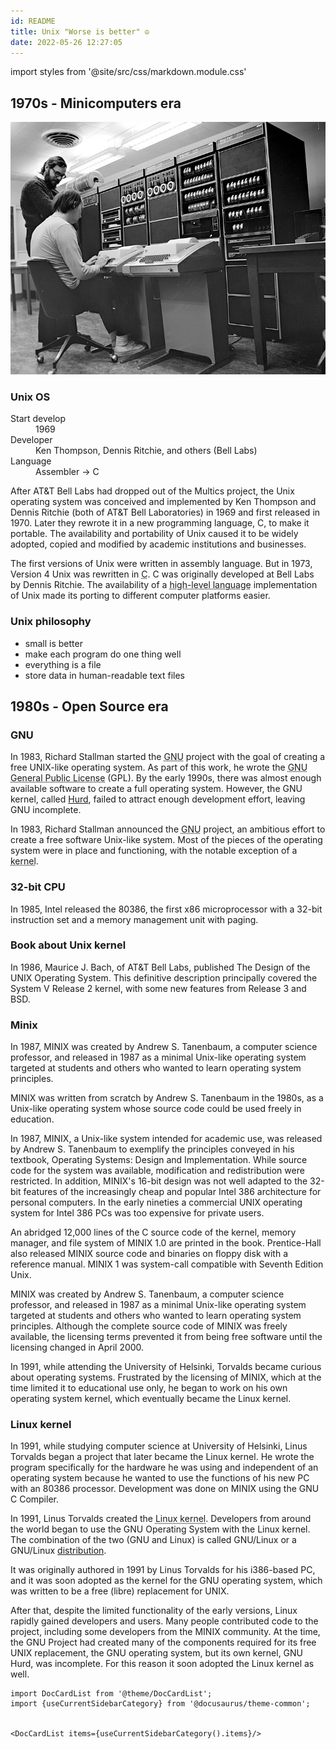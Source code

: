 ```yaml
---
id: README
title: Unix "Worse is better" ☮️
date: 2022-05-26 12:27:05
---
```


import styles from '@site/src/css/markdown.module.css'

<div className={styles.colorRed}>

## 1970s - Minicomputers era

![Ken Thompson (sitting) and Dennis Ritchie working together at a PDP-11](Ken_Thompson_sitting_and_Dennis_Ritchie_at_PDP-11.jpg 'Ken Thompson (sitting) and Dennis Ritchie working together at a PDP-11')

### Unix OS

<dl>
  <dt>Start develop</dt>
  <dd>1969</dd>
  <dt>Developer</dt>
  <dd>Ken Thompson, Dennis Ritchie, and others (Bell Labs)</dd>
  <dt>Language</dt>
  <dd>Assembler -> C</dd>
</dl>

</div>

After AT&T Bell Labs had dropped out of the Multics project, the Unix operating system was conceived and implemented by Ken Thompson and Dennis Ritchie (both of AT&T Bell Laboratories) in 1969 and first released in 1970. Later they rewrote it in a new programming language, C, to make it portable. The availability and portability of Unix caused it to be widely adopted, copied and modified by academic institutions and businesses.

The first versions of Unix were written in assembly language. But in 1973, Version 4 Unix was rewritten in <abbr title="General-purpose computer programming language">C</abbr>. C was originally developed at Bell Labs by Dennis Ritchie. The availability of a <abbr title="A programming language with a strong abstraction from computer details">high-level language</abbr> implementation of Unix made its porting to different computer platforms easier.

### Unix philosophy

- small is better
- make each program do one thing well
- everything is a file
- store data in human-readable text files

## 1980s - Open Source era

### GNU

In 1983, Richard Stallman started the <abbr title="GNU's Not Unix">GNU</abbr> project with the goal of creating a free UNIX-like operating system. As part of this work, he wrote the <abbr title="A series of widely used free software licenses that guarantee end users the four freedoms to run, study, share, and modify the software">GNU General Public License</abbr> (GPL). By the early 1990s, there was almost enough available software to create a full operating system. However, the GNU kernel, called [Hurd](https://www.gnu.org/software/hurd/hurd.html), failed to attract enough development effort, leaving GNU incomplete.

In 1983, Richard Stallman announced the <abbr title="GNU's Not Unix">GNU</abbr> project, an ambitious effort to create a free software Unix-like system. Most of the pieces of the operating system were in place and functioning, with the notable exception of a <abbr title="The program that underlies the operating system and usually controls everything on the system">kernel</abbr>.

### 32-bit CPU

In 1985, Intel released the 80386, the first x86 microprocessor with a 32-bit instruction set and a memory management unit with paging.

### Book about Unix kernel

In 1986, Maurice J. Bach, of AT&T Bell Labs, published The Design of the UNIX Operating System. This definitive description principally covered the System V Release 2 kernel, with some new features from Release 3 and BSD.

### Minix

In 1987, MINIX was created by Andrew S. Tanenbaum, a computer science professor, and released in 1987 as a minimal Unix-like operating system targeted at students and others who wanted to learn operating system principles.

MINIX was written from scratch by Andrew S. Tanenbaum in the 1980s, as a Unix-like operating system whose source code could be used freely in education.

In 1987, MINIX, a Unix-like system intended for academic use, was released by Andrew S. Tanenbaum to exemplify the principles conveyed in his textbook, Operating Systems: Design and Implementation. While source code for the system was available, modification and redistribution were restricted. In addition, MINIX's 16-bit design was not well adapted to the 32-bit features of the increasingly cheap and popular Intel 386 architecture for personal computers. In the early nineties a commercial UNIX operating system for Intel 386 PCs was too expensive for private users.

An abridged 12,000 lines of the C source code of the kernel, memory manager, and file system of MINIX 1.0 are printed in the book. Prentice-Hall also released MINIX source code and binaries on floppy disk with a reference manual. MINIX 1 was system-call compatible with Seventh Edition Unix.

MINIX was created by Andrew S. Tanenbaum, a computer science professor, and released in 1987 as a minimal Unix-like operating system targeted at students and others who wanted to learn operating system principles. Although the complete source code of MINIX was freely available, the licensing terms prevented it from being free software until the licensing changed in April 2000.

In 1991, while attending the University of Helsinki, Torvalds became curious about operating systems. Frustrated by the licensing of MINIX, which at the time limited it to educational use only, he began to work on his own operating system kernel, which eventually became the Linux kernel.

### Linux kernel

In 1991, while studying computer science at University of Helsinki, Linus Torvalds began a project that later became the Linux kernel. He wrote the program specifically for the hardware he was using and independent of an operating system because he wanted to use the functions of his new PC with an 80386 processor. Development was done on MINIX using the GNU C Compiler.

In 1991, Linus Torvalds created the <abbr title="A UNIX clone written from scratch by Linus Torvalds">Linux kernel</abbr>. Developers from around the world began to use the GNU Operating System with the Linux kernel. The combination of the two (GNU and Linux) is called GNU/Linux or a GNU/Linux [distribution](https://distrowatch.com/dwres.php?resource=glossary#distribution).

It was originally authored in 1991 by Linus Torvalds for his i386-based PC, and it was soon adopted as the kernel for the GNU operating system, which was written to be a free (libre) replacement for UNIX.

After that, despite the limited functionality of the early versions, Linux rapidly gained developers and users. Many people contributed code to the project, including some developers from the MINIX community. At the time, the GNU Project had created many of the components required for its free UNIX replacement, the GNU operating system, but its own kernel, GNU Hurd, was incomplete. For this reason it soon adopted the Linux kernel as well.

```mdx-code-block
import DocCardList from '@theme/DocCardList';
import {useCurrentSidebarCategory} from '@docusaurus/theme-common';


<DocCardList items={useCurrentSidebarCategory().items}/>
```

